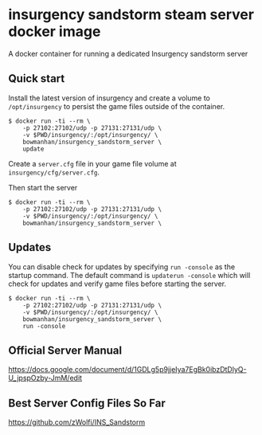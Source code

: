 # insurgency sandstorm steam server docker image

A docker container for running a dedicated Insurgency sandstorm server

## Quick start

Install the latest version of insurgency and create a volume to `/opt/insurgency` to persist the game files outside of the container.

```shell
$ docker run -ti --rm \
    -p 27102:27102/udp -p 27131:27131/udp \
    -v $PWD/insurgency/:/opt/insurgency/ \
    bowmanhan/insurgency_sandstorm_server \
    update
```

Create a `server.cfg` file in your game file volume at `insurgency/cfg/server.cfg`. 



Then start the server

```shell
$ docker run -ti --rm \
    -p 27102:27102/udp -p 27131:27131/udp \
    -v $PWD/insurgency/:/opt/insurgency/ \
    bowmanhan/insurgency_sandstorm_server \
```

## Updates

You can disable check for updates by specifying `run -console` as the startup command. The default command is `updaterun -console` which will check for updates and verify game files before starting the server.

```shell
$ docker run -ti --rm \
    -p 27102:27102/udp -p 27131:27131/udp \
    -v $PWD/insurgency/:/opt/insurgency/ \
    bowmanhan/insurgency_sandstorm_server \
    run -console
```

## Official Server Manual

https://docs.google.com/document/d/1GDLg5p9jjeIya7EgBk0ibzDtDlyQ-U_jpspOzby-JmM/edit

## Best Server Config Files So Far

https://github.com/zWolfi/INS_Sandstorm
